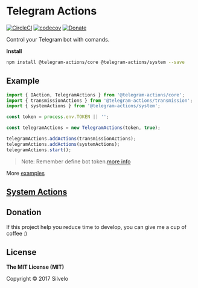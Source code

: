 # Telegram Actions

[![CircleCI](https://circleci.com/gh/silvelo/telegram-actions.svg?&style=shield)](https://circleci.com/gh/silvelo/telegram-actions/tree/transmission-actions)
[![codecov](https://codecov.io/gh/silvelo/telegram-actions/branch/master/graph/badge.svg)](https://codecov.io/gh/silvelo/telegram-actions)
[![Donate](https://img.shields.io/badge/Donate-PayPal-green.svg)](https://paypal.me/silvelo)

Control your Telegram bot with comands.

__Install__

```bash
npm install @telegram-actions/core @telegram-actions/system --save
```

Example
------------
```typescript
import { IAction, TelegramActions } from '@telegram-actions/core';
import { transmissionActions } from '@telegram-actions/transmission';
import { systemActions } from '@telegram-actions/system';

const token = process.env.TOKEN || '';

const telegramActions = new TelegramActions(token, true);

telegramActions.addActions(transmissionActions);
telegramActions.addActions(systemActions);
telegramActions.start();
```

> Note: Remember define bot token.[more info](https://telegram.me/botfather)

More [examples](https://github.com/silvelo/telegram-actions/blob/master/examples)


## [System Actions](https://github.com/silvelo/telegram-actions/blob/master/docs/)

Donation
--------
If this project help you reduce time to develop, you can give me a cup of coffee :)

## License

**The MIT License (MIT)**

Copyright © 2017 Silvelo
